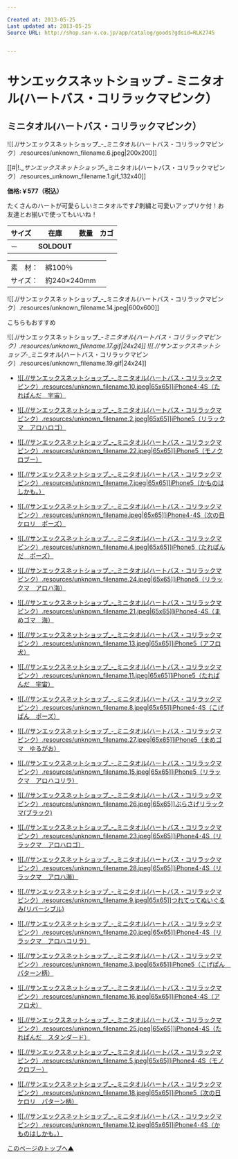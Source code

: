 ```yaml
---

Created at: 2013-05-25
Last updated at: 2013-05-25
Source URL: http://shop.san-x.co.jp/app/catalog/goods?gdsid=RLK2745


---
```


# サンエックスネットショップ - ミニタオル(ハートバス・コリラックマピンク）


## ミニタオル(ハートバス・コリラックマピンク）

![[.//サンエックスネットショップ_-_ミニタオル(ハートバス・コリラックマピンク）.resources/unknown_filename.6.jpeg\|200x200]]

[[#|!.__サンエックスネットショップ_-_ミニタオル(ハートバス・コリラックマピンク）.resources_unknown_filename.1.gif_132x40]]

**価格:￥577（税込）**

たくさんのハートが可愛らしいミニタオルです♪刺繍と可愛いアップリケ付！お友達とお揃いで使ってもいいね！

| サイズ | 在庫  | 数量  | カゴ  |
| --- | --- | --- | --- |
| －   | **SOLDOUT** |     |     |

|     |     |     |
| --- | --- | --- |
| 素　材： | 綿100％ |     |
| サイズ： | 約240×240mm |

![[.//サンエックスネットショップ_-_ミニタオル(ハートバス・コリラックマピンク）.resources/unknown_filename.14.jpeg\|600x600]]

こちらもおすすめ

![[.//サンエックスネットショップ_-_ミニタオル(ハートバス・コリラックマピンク）.resources/unknown_filename.17.gif\|24x24]] ![[.//サンエックスネットショップ_-_ミニタオル(ハートバス・コリラックマピンク）.resources/unknown_filename.19.gif\|24x24]]

* [![[.//サンエックスネットショップ_-_ミニタオル(ハートバス・コリラックマピンク）.resources/unknown_filename.10.jpeg|65x65]]iPhone4･4S（たれぱんだ　宇宙）](http://shop.san-x.co.jp/app/catalog/goods?gdsid=TPDK007)

* [![[.//サンエックスネットショップ_-_ミニタオル(ハートバス・コリラックマピンク）.resources/unknown_filename.2.jpeg|65x65]]iPhone5（リラックマ　アロハロゴ）](http://shop.san-x.co.jp/app/catalog/goods?gdsid=RLKK091)
* [![[.//サンエックスネットショップ_-_ミニタオル(ハートバス・コリラックマピンク）.resources/unknown_filename.22.jpeg|65x65]]iPhone5（モノクロブー）](http://shop.san-x.co.jp/app/catalog/goods?gdsid=MKBK004)
* [![[.//サンエックスネットショップ_-_ミニタオル(ハートバス・コリラックマピンク）.resources/unknown_filename.7.jpeg|65x65]]iPhone5（かものはしかも。）](http://shop.san-x.co.jp/app/catalog/goods?gdsid=KHKK002)
* [![[.//サンエックスネットショップ_-_ミニタオル(ハートバス・コリラックマピンク）.resources/unknown_filename.jpeg|65x65]]iPhone4･4S（次の日ケロリ　ポーズ）](http://shop.san-x.co.jp/app/catalog/goods?gdsid=KROK003)
* [![[.//サンエックスネットショップ_-_ミニタオル(ハートバス・コリラックマピンク）.resources/unknown_filename.4.jpeg|65x65]]iPhone5（たれぱんだ　ポーズ）](http://shop.san-x.co.jp/app/catalog/goods?gdsid=TPDK004)
* [![[.//サンエックスネットショップ_-_ミニタオル(ハートバス・コリラックマピンク）.resources/unknown_filename.24.jpeg|65x65]]iPhone5（リラックマ　アロハ海）](http://shop.san-x.co.jp/app/catalog/goods?gdsid=RLKK089)
* [![[.//サンエックスネットショップ_-_ミニタオル(ハートバス・コリラックマピンク）.resources/unknown_filename.21.jpeg|65x65]]iPhone4･4S（まめゴマ　海）](http://shop.san-x.co.jp/app/catalog/goods?gdsid=MMGK002)
* [![[.//サンエックスネットショップ_-_ミニタオル(ハートバス・コリラックマピンク）.resources/unknown_filename.13.jpeg|65x65]]iPhone5（アフロ犬）](http://shop.san-x.co.jp/app/catalog/goods?gdsid=AFKK001)
* [![[.//サンエックスネットショップ_-_ミニタオル(ハートバス・コリラックマピンク）.resources/unknown_filename.11.jpeg|65x65]]iPhone5（たれぱんだ　宇宙）](http://shop.san-x.co.jp/app/catalog/goods?gdsid=TPDK005)
* [![[.//サンエックスネットショップ_-_ミニタオル(ハートバス・コリラックマピンク）.resources/unknown_filename.8.jpeg|65x65]]iPhone4･4S（こげぱん　ポーズ）](http://shop.san-x.co.jp/app/catalog/goods?gdsid=KOPK003)
* [![[.//サンエックスネットショップ_-_ミニタオル(ハートバス・コリラックマピンク）.resources/unknown_filename.27.jpeg|65x65]]iPhone5（まめゴマ　ゆるがお）](http://shop.san-x.co.jp/app/catalog/goods?gdsid=MMGK001)
* [![[.//サンエックスネットショップ_-_ミニタオル(ハートバス・コリラックマピンク）.resources/unknown_filename.15.jpeg|65x65]]iPhone5（リラックマ　アロハコリラ）](http://shop.san-x.co.jp/app/catalog/goods?gdsid=RLKK090)
* [![[.//サンエックスネットショップ_-_ミニタオル(ハートバス・コリラックマピンク）.resources/unknown_filename.26.jpeg|65x65]]ぶらさげリラックマ(ブラック)](http://shop.san-x.co.jp/app/catalog/goods?gdsid=RLK3313)
* [![[.//サンエックスネットショップ_-_ミニタオル(ハートバス・コリラックマピンク）.resources/unknown_filename.23.jpeg|65x65]]iPhone4･4S（リラックマ　アロハロゴ）](http://shop.san-x.co.jp/app/catalog/goods?gdsid=RLKK094)
* [![[.//サンエックスネットショップ_-_ミニタオル(ハートバス・コリラックマピンク）.resources/unknown_filename.28.jpeg|65x65]]iPhone4･4S（リラックマ　アロハ海）](http://shop.san-x.co.jp/app/catalog/goods?gdsid=RLKK092)
* [![[.//サンエックスネットショップ_-_ミニタオル(ハートバス・コリラックマピンク）.resources/unknown_filename.9.jpeg|65x65]]つれてってぬいぐるみ(リバーシブル)](http://shop.san-x.co.jp/app/catalog/goods?gdsid=RLK3314)
* [![[.//サンエックスネットショップ_-_ミニタオル(ハートバス・コリラックマピンク）.resources/unknown_filename.20.jpeg|65x65]]iPhone4･4S（リラックマ　アロハコリラ）](http://shop.san-x.co.jp/app/catalog/goods?gdsid=RLKK093)
* [![[.//サンエックスネットショップ_-_ミニタオル(ハートバス・コリラックマピンク）.resources/unknown_filename.3.jpeg|65x65]]iPhone5（こげぱん　パターン柄）](http://shop.san-x.co.jp/app/catalog/goods?gdsid=KOPK002)
* [![[.//サンエックスネットショップ_-_ミニタオル(ハートバス・コリラックマピンク）.resources/unknown_filename.16.jpeg|65x65]]iPhone4･4S（アフロ犬）](http://shop.san-x.co.jp/app/catalog/goods?gdsid=AFKK002)
* [![[.//サンエックスネットショップ_-_ミニタオル(ハートバス・コリラックマピンク）.resources/unknown_filename.25.jpeg|65x65]]iPhone4･4S（たれぱんだ　スタンダード）](http://shop.san-x.co.jp/app/catalog/goods?gdsid=TPDK006)
* [![[.//サンエックスネットショップ_-_ミニタオル(ハートバス・コリラックマピンク）.resources/unknown_filename.5.jpeg|65x65]]iPhone4･4S（モノクロブー）](http://shop.san-x.co.jp/app/catalog/goods?gdsid=MKBK005)
* [![[.//サンエックスネットショップ_-_ミニタオル(ハートバス・コリラックマピンク）.resources/unknown_filename.18.jpeg|65x65]]iPhone5（次の日ケロリ　パターン柄）](http://shop.san-x.co.jp/app/catalog/goods?gdsid=KROK002)
* [![[.//サンエックスネットショップ_-_ミニタオル(ハートバス・コリラックマピンク）.resources/unknown_filename.12.jpeg|65x65]]iPhone4･4S（かものはしかも。）](http://shop.san-x.co.jp/app/catalog/goods?gdsid=KHKK003)

[このページのトップへ▲](http://shop.san-x.co.jp/app/catalog/goods?gdsid=RLK2745#top)

